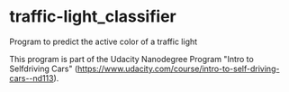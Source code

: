 # traffic-light_classifier
Program to predict the active color of a traffic light

This program is part of the Udacity Nanodegree Program "Intro to Selfdriving Cars" (https://www.udacity.com/course/intro-to-self-driving-cars--nd113).
